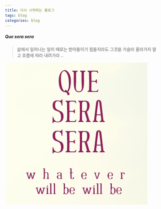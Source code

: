 ```yaml
---
title: 다시 시작하는 블로그
tags: blog
categories: blog
---
```


##### Que sera sera 

> 삶에서 일어나는 일이 때로는 받아들이기 힘들지라도 
그것을 거슬러 올라가지 말고 흐름에 따라 내려가라 ..


![QueSeraSera](/assets/images/QueSeraSera.png)